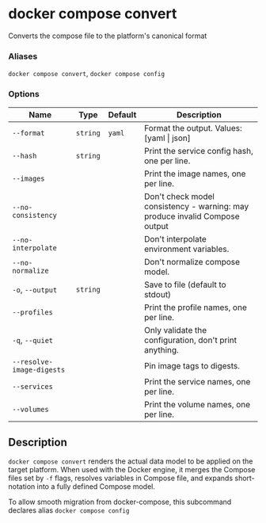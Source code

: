 # docker compose convert

<!---MARKER_GEN_START-->
Converts the compose file to the platform's canonical format

### Aliases

`docker compose convert`, `docker compose config`

### Options

| Name | Type | Default | Description |
| --- | --- | --- | --- |
| `--format` | `string` | `yaml` | Format the output. Values: [yaml \| json] |
| `--hash` | `string` |  | Print the service config hash, one per line. |
| `--images` |  |  | Print the image names, one per line. |
| `--no-consistency` |  |  | Don't check model consistency - warning: may produce invalid Compose output |
| `--no-interpolate` |  |  | Don't interpolate environment variables. |
| `--no-normalize` |  |  | Don't normalize compose model. |
| `-o`, `--output` | `string` |  | Save to file (default to stdout) |
| `--profiles` |  |  | Print the profile names, one per line. |
| `-q`, `--quiet` |  |  | Only validate the configuration, don't print anything. |
| `--resolve-image-digests` |  |  | Pin image tags to digests. |
| `--services` |  |  | Print the service names, one per line. |
| `--volumes` |  |  | Print the volume names, one per line. |


<!---MARKER_GEN_END-->

## Description

`docker compose convert` renders the actual data model to be applied on the target platform. When used with the Docker engine,
it merges the Compose files set by `-f` flags, resolves variables in Compose file, and expands short-notation into
a fully defined Compose model.

To allow smooth migration from docker-compose, this subcommand declares alias `docker compose config`
